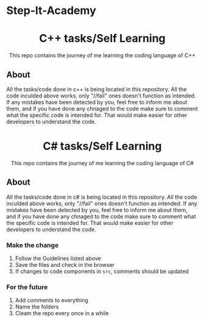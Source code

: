 # Step-It-Academy

<h1 align="center">C++ tasks/Self Learning</h1>
<div align="center">

This repo contains the journey of me learning the coding language of C++

</div>

## About

All the tasks/code done in c++ is being located in this repository. All the code inculded above works, only "//fail" ones doesn't function as intended. If any mistakes have been detected by you, feel free to inform me about them, and if you have done any chnaged to the code make sure to comment what the specific code is intended for. That would make easier for other developers to understand the code.
<h1 align="center">C# tasks/Self Learning</h1>
<div align="center">

This repo contains the journey of me learning the coding language of C#
  
</div>


## About

All the tasks/code done in c# is being located in this repository. All the code inculded above works, only "//fail" ones doesn't function as intended. If any mistakes have been detected by you, feel free to inform me about them, and if you have done any chnaged to the code make sure to comment what the specific code is intended for. That would make easier for other developers to understand the code.


### Make the change

1. Follow the Guidelines listed above
1. Save the files and check in the browser
1. If changes to code components in `src`, comments should be updated

### For the future

1. Add comments to everything
1. Name the folders
1. Cleam the repo every once in a while

